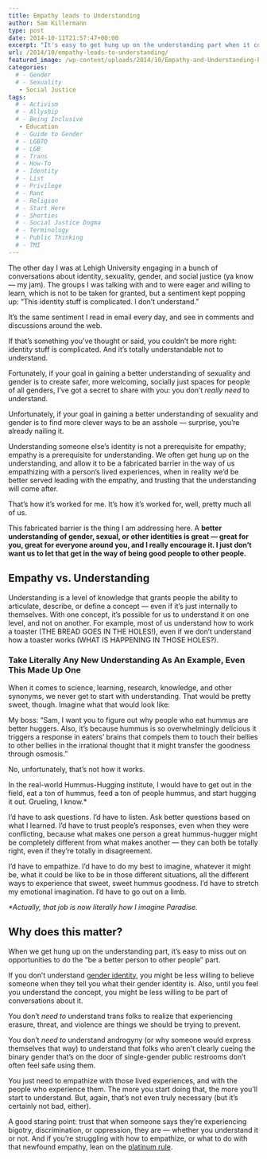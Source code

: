 ```yaml
---
title: Empathy leads to Understanding
author: Sam Killermann
type: post
date: 2014-10-11T21:57:47+00:00
excerpt: "It's easy to get hung up on the understanding part when it comes to all this social justice / identity stuff, but I encourage you to lead with empathy instead."
url: /2014/10/empathy-leads-to-understanding/
featured_image: /wp-content/uploads/2014/10/Empathy-and-Understanding-Poster-by-Sam-Killermann-IPM.png
categories: 
  # - Gender
  # - Sexuality
   - Social Justice
tags:
  # - Activism
  # - Allyship
  # - Being Inclusive
   - Education
  # - Guide to Gender
  # - LGBTQ
  # - LGB
  # - Trans
  # - How-To
  # - Identity
  # - List
  # - Privilege
  # - Rant
  # - Religion
  # - Start Here
  # - Shorties
  # - Social Justice Dogma
  # - Terminology
  # - Public Thinking
  # - TMI
---
```

The other day I was at Lehigh University engaging in a bunch of conversations about identity, sexuality, gender, and social justice (ya know &#8212; my jam). The groups I was talking with and to were eager and willing to learn, which is not to be taken for granted, but a sentiment kept popping up: &#8220;This identity stuff is complicated. I don&#8217;t understand.&#8221;

It&#8217;s the same sentiment I read in email every day, and see in comments and discussions around the web.

If that&#8217;s something you&#8217;ve thought or said, you couldn&#8217;t be more right: identity stuff is complicated. And it&#8217;s totally understandable not to understand.

Fortunately, if your goal in gaining a better understanding of sexuality and gender is to create safer, more welcoming, socially just spaces for people of all genders, I&#8217;ve got a secret to share with you: you don&#8217;t _really need_ to understand.

Unfortunately, if your goal in gaining a better understanding of sexuality and gender is to find more clever ways to be an asshole &#8212; surprise, you&#8217;re already nailing it.

Understanding someone else&#8217;s identity is not a prerequisite for empathy; empathy is a prerequisite for understanding. We often get hung up on the understanding, and allow it to be a fabricated barrier in the way of us empathizing with a person&#8217;s lived experiences, when in reality we&#8217;d be better served leading with the empathy, and trusting that the understanding will come after.

That&#8217;s how it&#8217;s worked for me. It&#8217;s how it&#8217;s worked for, well, pretty much all of us.

This fabricated barrier is the thing I am addressing here. A **better understanding of gender, sexual, or other identities is great &#8212; great for you, great for everyone around you, and I really encourage it. I just don&#8217;t want us to let that get in the way of being good people to other people.**

## Empathy vs. Understanding

Understanding is a level of knowledge that grants people the ability to articulate, describe, or define a concept &#8212; even if it&#8217;s just internally to themselves. With one concept, it&#8217;s possible for us to understand it on one level, and not on another. For example, most of us understand how to work a toaster (THE BREAD GOES IN THE HOLES!), even if we don&#8217;t understand how a toaster works (WHAT IS HAPPENING IN THOSE HOLES?).

### Take Literally Any New Understanding As An Example, Even This Made Up One

When it comes to science, learning, research, knowledge, and other synonyms, we never get to start with understanding. That would be pretty sweet, though. Imagine what that would look like:

My boss: &#8220;Sam, I want you to figure out why people who eat hummus are better huggers. Also, it&#8217;s because hummus is so overwhelmingly delicious it triggers a response in eaters&#8217; brains that compels them to touch their bellies to other bellies in the irrational thought that it might transfer the goodness through osmosis.&#8221;

No, unfortunately, that&#8217;s not how it works.

In the real-world Hummus-Hugging institute, I would have to get out in the field, eat a ton of hummus, feed a ton of people hummus, and start hugging it out. Grueling, I know.*

I&#8217;d have to ask questions. I&#8217;d have to listen. Ask better questions based on what I learned. I&#8217;d have to trust people&#8217;s responses, even when they were conflicting, because what makes one person a great hummus-hugger might be completely different from what makes another &#8212; they can both be totally right, even if they&#8217;re totally in disagreement.

I&#8217;d have to empathize. I&#8217;d have to do my best to imagine, whatever it might be, what it could be like to be in those different situations, all the different ways to experience that sweet, sweet hummus goodness. I&#8217;d have to stretch my emotional imagination. I&#8217;d have to go out on a limb.

_*Actually, that job is now literally how I imagine Paradise._

## Why does this matter?

When we get hung up on the understanding part, it&#8217;s easy to miss out on opportunities to do the &#8220;be a better person to other people&#8221; part.

If you don&#8217;t understand [gender identity][1], you might be less willing to believe someone when they tell you what their gender identity is. Also, until you feel you understand the concept, you might be less willing to be part of conversations about it.

You don&#8217;t _need to_ understand trans folks to realize that experiencing erasure, threat, and violence are things we should be trying to prevent.

You don&#8217;t _need to_ understand androgyny (or why someone would express themselves that way) to understand that folks who aren&#8217;t clearly cueing the binary gender that&#8217;s on the door of single-gender public restrooms don&#8217;t often feel safe using them.

You just need to empathize with those lived experiences, and with the people who experience them. The more you start doing that, the more you&#8217;ll start to understand. But, again, that&#8217;s not even truly necessary (but it&#8217;s certainly not bad, either).

A good staring point: trust that when someone says they&#8217;re experiencing bigotry, discrimination, or oppression, they are &#8212; whether you understand it or not. And if you&#8217;re struggling with how to empathize, or what to do with that newfound empathy, lean on the [platinum rule][2].

 [1]: youtube.com/watch?v=NRcPXtqdKjE
 [2]: /2011/12/the-corruption-of-the-golden-rule/ "The Corruption of the Golden Rule"